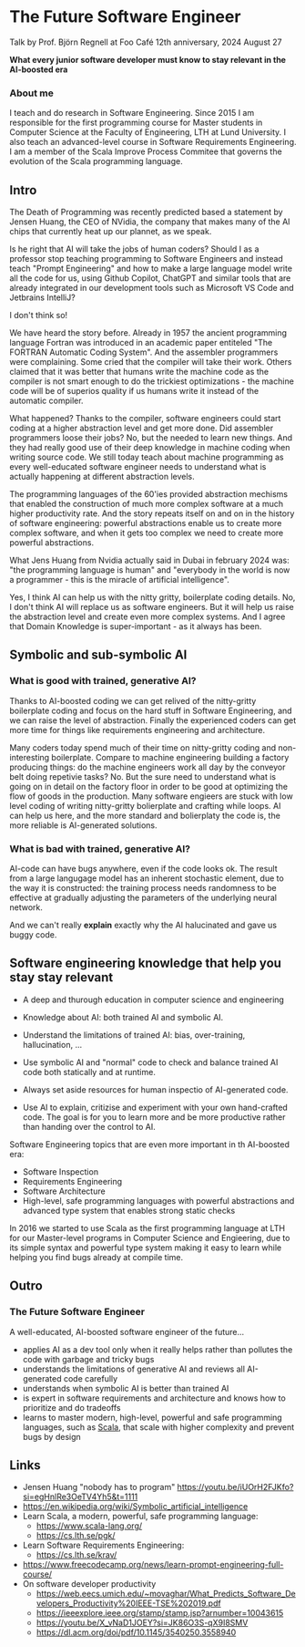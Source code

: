 # The Future Software Engineer

Talk by Prof. Björn Regnell at Foo Café 12th anniversary, 2024 August 27 

**What every junior software developer must know to stay relevant in the AI-boosted era**

### About me
I teach and do research in Software Engineering. Since 2015 I am responsible for the first programming course for Master students in Computer Science at the Faculty of Engineering, LTH at Lund University. I also teach an advanced-level course in Software Requirements Engineering. I am a member of the Scala Improve Process Commitee that governs the evolution of the Scala programming language.

## Intro

The Death of Programming was recently predicted based a statement by Jensen Huang, the CEO of NVidia, the company that makes many of the AI chips that currently heat up our plannet, as we speak.

Is he right that AI will take the jobs of human coders? Should I as a professor stop teaching programming to Software Engineers and instead teach "Prompt Engineering" and how to make a large language model write all the code for us, using Github Copilot, ChatGPT and similar tools that are already integrated in our development tools such as Microsoft VS Code and Jetbrains IntelliJ?

I don't think so!

We have heard the story before. Already in 1957 the ancient programming language Fortran was introduced in an academic paper entiteled "The FORTRAN Automatic Coding System". And the assembler programmers were complaining. Some cried that the compiler will take their work. Others claimed that it was better that humans write the machine code as the compiler is not smart enough to do the trickiest optimizations - the machine code will be of superios quality if us humans write it instead of the automatic compiler.

What happened? Thanks to the compiler, software engineers could start coding at a higher abstraction level and get more done. Did assembler programmers loose their jobs? No, but the needed to learn new things. And they had really good use of their deep knowledge in machine coding when writing source code. We still today teach about machine programming as every well-educated software engineer needs to understand what is actually happening at different abstraction levels.

The programming languages of the 60'ies provided abstraction mechisms that enabled the construction of much more complex software at a much higher productivity rate. And the story repeats itself on and on in the history of software engineering: powerful abstractions enable us to create more complex software, and when it gets too complex we need to create more powerful abstractions.

What Jens Huang from Nvidia actually said in Dubai in february 2024 was: "the programming language is human" and "everybody in the world is now a programmer - this is the miracle of artificial intelligence".

Yes, I think AI can help us with the nitty gritty, boilerplate coding details. No, I don't think AI will replace us as software engineers. But it will help us raise the abstraction level and create even more complex systems. And I agree that Domain Knowledge is super-important - as it always has been.

## Symbolic and sub-symbolic AI

### What is good with trained, generative AI?

Thanks to AI-boosted coding we can get relived of the nitty-gritty boilerplate coding and focus on the hard stuff in Software Engineering, and we can raise the level of abstraction. Finally the experienced coders can get more time for things like requirements engineering and architecture. 

Many coders today spend much of their time on nitty-gritty coding and non-interesting boilerplate. Compare to machine engineering building a factory producing things: do the machine engineers work all day by the conveyor belt doing repetivie tasks? No. But the sure need to understand what is going on in detail on the factory floor in order to be good at optimizing the flow of goods in the production. Many software engieers are stuck with low level coding of writing nitty-gritty bolierplate and crafting while loops. AI can help us here, and the more standard and bolierplaty the code is, the more reliable is AI-generated solutions.

### What is bad with trained, generative AI?

AI-code can have bugs anywhere, even if the code looks ok. The result from a large langugage model has an inherent stochastic element, due to the way it is constructed: the training process needs randomness to be effective at gradually adjusting the parameters of the underlying neural network. 

And we can't really **explain** exactly why the AI halucinated and gave us buggy code. 

## Software engineering knowledge that help you stay stay relevant

* A deep and thurough education in computer science and engineering

* Knowledge about AI: both trained AI and symbolic AI.
* Understand the limitations of trained AI: bias, over-training, hallucination, ... 
* Use symbolic AI and "normal" code to check and balance trained AI code both statically and at runtime.
* Always set aside resources for human inspectio of AI-generated code.
* Use AI to explain, critizise and experiment with your own hand-crafted code. The goal is for you to learn more and be more productive rather than handing over the control to AI.

Software Engineering topics that are even more important in th AI-boosted era:
* Software Inspection
* Requirements Engineering
* Software Architecture
* High-level, safe programming languages with powerful abstractions and advanced type system that enables strong static checks

In 2016 we started to use Scala as the first programming language at LTH for our Master-level programs in Computer Science and Engieering, due to its simple syntax and powerful type system making  it easy to learn while helping you find bugs already at compile time.  

## Outro

### The Future Software Engineer

A well-educated, AI-boosted software engineer of the future...
* applies AI as a dev tool only when it really helps rather than pollutes the code with garbage and tricky bugs
* understands the limitations of generative AI and reviews all AI-generated code carefully
* understands when symbolic AI is better than trained AI
* is expert in software requirements and architecture and knows how to prioritize and do tradeoffs
* learns to master modern, high-level, powerful and safe programming languages, such as [Scala](https://www.scala-lang.org/), that scale with higher complexity and prevent bugs by design

## Links

* Jensen Huang "nobody has to program" https://youtu.be/iUOrH2FJKfo?si=egHnlRe3OeTV4Yh5&t=1111
* https://en.wikipedia.org/wiki/Symbolic_artificial_intelligence
* Learn Scala, a modern, powerful, safe programming language: 
  * https://www.scala-lang.org/
  * https://cs.lth.se/pgk/
* Learn Software Requirements Engineering:
  * https://cs.lth.se/krav/
* https://www.freecodecamp.org/news/learn-prompt-engineering-full-course/
* On software developer productivity
  * https://web.eecs.umich.edu/~movaghar/What_Predicts_Software_Developers_Productivity%20IEEE-TSE%202019.pdf
  * https://ieeexplore.ieee.org/stamp/stamp.jsp?arnumber=10043615
  * https://youtu.be/X_vNaD1JOEY?si=JK86O3S-qX9I8SMV
  * https://dl.acm.org/doi/pdf/10.1145/3540250.3558940
